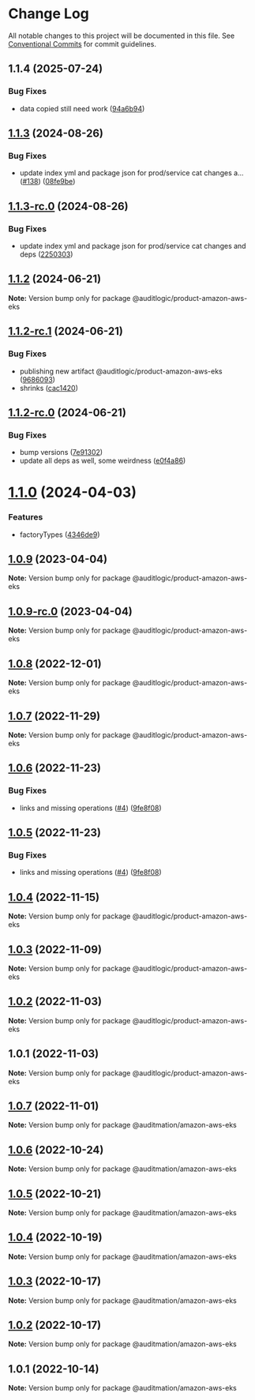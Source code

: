 # Change Log

All notable changes to this project will be documented in this file.
See [Conventional Commits](https://conventionalcommits.org) for commit guidelines.

## 1.1.4 (2025-07-24)


### Bug Fixes

* data copied still need work ([94a6b94](https://github.com/zerobias-org/product/commit/94a6b942fb0516367548599d739529536132755a))





## [1.1.3](https://github.com/auditlogic/product/compare/@auditlogic/product-amazon-aws-eks@1.1.2...@auditlogic/product-amazon-aws-eks@1.1.3) (2024-08-26)


### Bug Fixes

* update index yml and package json for prod/service cat changes a… ([#138](https://github.com/auditlogic/product/issues/138)) ([08fe9be](https://github.com/auditlogic/product/commit/08fe9beb1c8457462a19bc69caa02e6212d97e1a))





## [1.1.3-rc.0](https://github.com/auditlogic/product/compare/@auditlogic/product-amazon-aws-eks@1.1.2...@auditlogic/product-amazon-aws-eks@1.1.3-rc.0) (2024-08-26)


### Bug Fixes

* update index yml and package json for prod/service cat changes and deps ([2250303](https://github.com/auditlogic/product/commit/225030363a363608240135b7ebed386b28f01e4b))





## [1.1.2](https://github.com/auditlogic/product/compare/@auditlogic/product-amazon-aws-eks@1.1.2-rc.1...@auditlogic/product-amazon-aws-eks@1.1.2) (2024-06-21)

**Note:** Version bump only for package @auditlogic/product-amazon-aws-eks





## [1.1.2-rc.1](https://github.com/auditlogic/product/compare/@auditlogic/product-amazon-aws-eks@1.1.2-rc.0...@auditlogic/product-amazon-aws-eks@1.1.2-rc.1) (2024-06-21)


### Bug Fixes

* publishing new artifact @auditlogic/product-amazon-aws-eks ([9686093](https://github.com/auditlogic/product/commit/9686093eeb989c66bb2b0e171be304fb9331491c))
* shrinks ([cac1420](https://github.com/auditlogic/product/commit/cac14200fefcd8183ab69fe89a47bd3f70f563e9))





## [1.1.2-rc.0](https://github.com/auditlogic/product/compare/@auditlogic/product-amazon-aws-eks@1.1.0...@auditlogic/product-amazon-aws-eks@1.1.2-rc.0) (2024-06-21)


### Bug Fixes

* bump versions ([7e91302](https://github.com/auditlogic/product/commit/7e913023b8b312150ed7762c32fbbe616be71de5))
* update all deps as well, some weirdness ([e0f4a86](https://github.com/auditlogic/product/commit/e0f4a864714e2d3de6bbf3da014d5312fe53be2f))





# [1.1.0](https://github.com/auditlogic/product/compare/@auditlogic/product-amazon-aws-eks@1.0.9...@auditlogic/product-amazon-aws-eks@1.1.0) (2024-04-03)


### Features

* factoryTypes ([4346de9](https://github.com/auditlogic/product/commit/4346de92693aee892fccf725338ffc7b80ab182b))





## [1.0.9](https://github.com/auditlogic/product/compare/@auditlogic/product-amazon-aws-eks@1.0.8...@auditlogic/product-amazon-aws-eks@1.0.9) (2023-04-04)

**Note:** Version bump only for package @auditlogic/product-amazon-aws-eks





## [1.0.9-rc.0](https://github.com/auditlogic/product/compare/@auditlogic/product-amazon-aws-eks@1.0.8...@auditlogic/product-amazon-aws-eks@1.0.9-rc.0) (2023-04-04)

**Note:** Version bump only for package @auditlogic/product-amazon-aws-eks





## [1.0.8](https://github.com/auditlogic/product/compare/@auditlogic/product-amazon-aws-eks@1.0.7...@auditlogic/product-amazon-aws-eks@1.0.8) (2022-12-01)

**Note:** Version bump only for package @auditlogic/product-amazon-aws-eks





## [1.0.7](https://github.com/auditlogic/product/compare/@auditlogic/product-amazon-aws-eks@1.0.6...@auditlogic/product-amazon-aws-eks@1.0.7) (2022-11-29)

**Note:** Version bump only for package @auditlogic/product-amazon-aws-eks





## [1.0.6](https://github.com/auditlogic/product/compare/@auditlogic/product-amazon-aws-eks@1.0.4...@auditlogic/product-amazon-aws-eks@1.0.6) (2022-11-23)


### Bug Fixes

* links and missing operations ([#4](https://github.com/auditlogic/product/issues/4)) ([9fe8f08](https://github.com/auditlogic/product/commit/9fe8f08fe7c57fdb79f991ac35bd6ac2e7dcad38))





## [1.0.5](https://github.com/auditlogic/product/compare/@auditlogic/product-amazon-aws-eks@1.0.4...@auditlogic/product-amazon-aws-eks@1.0.5) (2022-11-23)


### Bug Fixes

* links and missing operations ([#4](https://github.com/auditlogic/product/issues/4)) ([9fe8f08](https://github.com/auditlogic/product/commit/9fe8f08fe7c57fdb79f991ac35bd6ac2e7dcad38))





## [1.0.4](https://github.com/auditlogic/product/compare/@auditlogic/product-amazon-aws-eks@1.0.3...@auditlogic/product-amazon-aws-eks@1.0.4) (2022-11-15)

**Note:** Version bump only for package @auditlogic/product-amazon-aws-eks





## [1.0.3](https://github.com/auditlogic/product/compare/@auditlogic/product-amazon-aws-eks@1.0.2...@auditlogic/product-amazon-aws-eks@1.0.3) (2022-11-09)

**Note:** Version bump only for package @auditlogic/product-amazon-aws-eks





## [1.0.2](https://github.com/auditlogic/product/compare/@auditlogic/product-amazon-aws-eks@1.0.1...@auditlogic/product-amazon-aws-eks@1.0.2) (2022-11-03)

**Note:** Version bump only for package @auditlogic/product-amazon-aws-eks





## 1.0.1 (2022-11-03)

**Note:** Version bump only for package @auditlogic/product-amazon-aws-eks





## [1.0.7](https://github.com/auditmation/store-content/compare/@auditmation/amazon-aws-eks@1.0.6...@auditmation/amazon-aws-eks@1.0.7) (2022-11-01)

**Note:** Version bump only for package @auditmation/amazon-aws-eks





## [1.0.6](https://github.com/auditmation/store-content/compare/@auditmation/amazon-aws-eks@1.0.5...@auditmation/amazon-aws-eks@1.0.6) (2022-10-24)

**Note:** Version bump only for package @auditmation/amazon-aws-eks





## [1.0.5](https://github.com/auditmation/store-content/compare/@auditmation/amazon-aws-eks@1.0.4...@auditmation/amazon-aws-eks@1.0.5) (2022-10-21)

**Note:** Version bump only for package @auditmation/amazon-aws-eks





## [1.0.4](https://github.com/auditmation/store-content/compare/@auditmation/amazon-aws-eks@1.0.3...@auditmation/amazon-aws-eks@1.0.4) (2022-10-19)

**Note:** Version bump only for package @auditmation/amazon-aws-eks





## [1.0.3](https://github.com/auditmation/store-content/compare/@auditmation/amazon-aws-eks@1.0.2...@auditmation/amazon-aws-eks@1.0.3) (2022-10-17)

**Note:** Version bump only for package @auditmation/amazon-aws-eks





## [1.0.2](https://github.com/auditmation/store-content/compare/@auditmation/amazon-aws-eks@1.0.1...@auditmation/amazon-aws-eks@1.0.2) (2022-10-17)

**Note:** Version bump only for package @auditmation/amazon-aws-eks





## 1.0.1 (2022-10-14)

**Note:** Version bump only for package @auditmation/amazon-aws-eks
